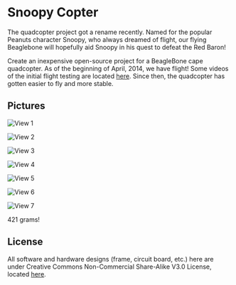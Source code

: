Snoopy Copter
==========================
The quadcopter project got a rename recently. Named for the popular Peanuts character Snoopy, who always dreamed of flight, our flying Beaglebone will hopefully aid Snoopy in his quest to defeat the Red Baron!

Create an inexpensive open-source project for a BeagleBone cape quadcopter. As of the beginning of April, 2014, we have flight! Some videos of the initial flight testing are located [here](https://www.dropbox.com/sh/0pfk43b3zq14rjh/xk6Kl6lccb#/). Since then, the quadcopter has gotten easier to fly and more stable.

## Pictures ##
![View 1](https://raw.githubusercontent.com/Rose-Hulman-ROBO4xx/1314-BeagleBone-Quadcopter/master_rev2/noncode/Pictures/2014-03-30_14-06-17_116.jpg)

![View 2](https://raw.githubusercontent.com/Rose-Hulman-ROBO4xx/1314-BeagleBone-Quadcopter/master_rev2/noncode/Pictures/2014-03-30_14-06-29_481.jpg)

![View 3](https://raw.githubusercontent.com/Rose-Hulman-ROBO4xx/1314-BeagleBone-Quadcopter/master_rev2/noncode/Pictures/2014-03-30_14-06-37_787.jpg)

![View 4](https://raw.githubusercontent.com/Rose-Hulman-ROBO4xx/1314-BeagleBone-Quadcopter/master_rev2/noncode/Pictures/2014-03-30_14-06-45_93.jpg)

![View 5](https://raw.githubusercontent.com/Rose-Hulman-ROBO4xx/1314-BeagleBone-Quadcopter/master_rev2/noncode/Pictures/2014-03-30_14-06-57_318.jpg)

![View 6](https://raw.githubusercontent.com/Rose-Hulman-ROBO4xx/1314-BeagleBone-Quadcopter/master_rev2/noncode/Pictures/2014-03-30_14-07-05_132.jpg)

![View 7](https://raw.githubusercontent.com/Rose-Hulman-ROBO4xx/1314-BeagleBone-Quadcopter/master_rev2/noncode/Pictures/2014-03-30_14-17-21_300.jpg)

421 grams!

## License ##
All software and hardware designs (frame, circuit board, etc.) here are under Creative Commons Non-Commercial Share-Alike V3.0 License, located [here](http://creativecommons.org/licenses/by-nc-sa/3.0/us/legalcode).
